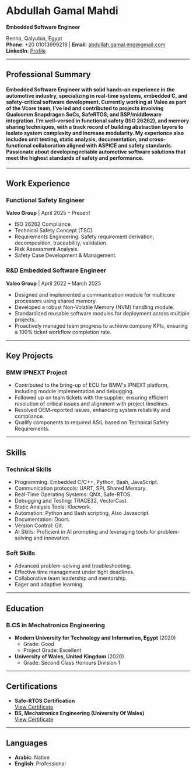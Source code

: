 # Abdullah Gamal Mahdi
**Embedded Software Engineer**

Benha, Qalyubia, Egypt  
**Phone**: +20 01013999219  | **Email**: [abdullah.gamal.eng@gmail.com](mailto:abdullah.gamal.eng@gmail.com)  
**LinkedIn**: [Profile](https://www.linkedin.com/in/-abdullah-mahdi/)  

---

## Professional Summary
#### Embedded Software Engineer with solid hands-on experience in the automotive industry, specializing in real-time systems, embedded C, and safety-critical software development. Currently working at Valeo as part of the Vcore team, I’ve led and contributed to projects involving Qualcomm Snapdragon SoCs, SafeRTOS, and BSP/middleware integration. I’m well-versed in functional safety (ISO 26262), and memory sharing techniques, with a track record of building abstraction layers to isolate system complexity and increase modularity. My experience also includes unit testing, static analysis, documentation, and cross-functional collaboration aligned with ASPICE and safety standards. Passionate about developing reliable automotive software solutions that meet the highest standards of safety and performance.
---

## Work Experience

### **Functional Safety Engineer**
**Valeo Group** | April 2025 – Present
- ISO 26262 Compliance.
- Technical Safety Concept (TSC).
- Requirements Engineering: Safety requirement derivation, decomposition, traceability, validation.
- Risk Assessment Analysis.
- Safety Case Development & Management.

### **R&D Embedded Software Engineer**  
**Valeo Group** | April 2022 – March 2025  
- Designed and implemented a communication module for multicore processors using shared memory.
- Developed a robust Non-Volatile Memory (NVM) handling module.
- Standardized reusable software modules for deployment across multiple projects.
- Proactively managed team progress to achieve company KPIs, ensuring a 100% ticket workflow completion rate.
  
---

## Key Projects
### **BMW IPNEXT Project**
- Contributed to the bring-up of ECU for BMW's IPNEXT platform, including module implementation and debugging.
- Followed up on team tickets with the supplier, ensuring efficient resolution of critical issues and alignment with project timelines.
- Resolved OEM-reported issues, enhancing system reliability and compliance.
- Qualify components to required ASIL based on Technical Safety Requirements.

---

## Skills
### **Technical Skills**
- Programming: Embedded C/C++, Python, Bash, JavaScript.
- Communication protocols: UART, SPI, Shared Memory.  
- Real-Time Operating Systems: QNX, Safe-RTOS.
- Debugging and Testing: TRACE32, VectorCast.  
- Static Analysis Tools: Klocwork.  
- Automation: Python and Bash scripting, Also Javascript.  
- Documentation: Doors.
- Version Control: Git.
- AI Skills: Proficient in AI prompting and leveraging tools for problem-solving and innovation.

### **Soft Skills**
- Advanced problem-solving and troubleshooting.
- Effective time management under tight deadlines.
- Collaborative team leadership and mentorship.
- Eager and adaptive learning.

---

## Education

### B.CS in Mechatronics Engineering  
- **Modern University for Technology and Information, Egypt** (2020)  
  - Grade: Good  
  - Project Grade: Excellent  
- **University of Wales, United Kingdom** (2020)  
  - Grade: Second Class Honours Division 1  

---

## Certifications
- **Safe-RTOS Certification**    
  [View Certificate](https://drive.google.com/file/d/1NeoFIaulam_GDJI2jIs4QFO-cjNwhL0C/view)  
- **BS, Mechatronics Engineering (University Of Wales)**    
  [View Certificate](https://drive.google.com/file/d/1Ni4Jm5NSY4UnBQEah3hOAg5-s9KPEXuO/view)  

---

## Languages
- **Arabic**: Native  
- **English**: Professional
